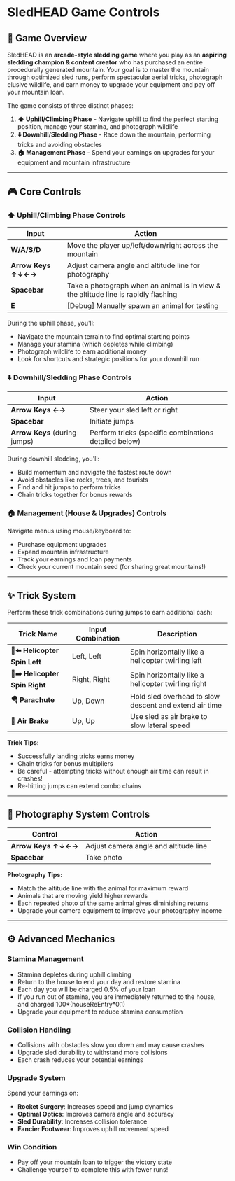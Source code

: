 # SledHEAD Game Controls

## 🎯 Game Overview

SledHEAD is an **arcade-style sledding game** where you play as an **aspiring sledding champion & content creator** who has purchased an entire procedurally generated mountain. Your goal is to master the mountain through optimized sled runs, perform spectacular aerial tricks, photograph elusive wildlife, and earn money to upgrade your equipment and pay off your mountain loan.

The game consists of three distinct phases:

1. **⬆️ Uphill/Climbing Phase** - Navigate uphill to find the perfect starting position, manage your stamina, and photograph wildlife
2. **⬇️ Downhill/Sledding Phase** - Race down the mountain, performing tricks and avoiding obstacles
3. **🏠 Management Phase** - Spend your earnings on upgrades for your equipment and mountain infrastructure

---

## 🎮 Core Controls

### ⬆️ Uphill/Climbing Phase Controls

| Input | Action |
|-------|--------|
| **W/A/S/D** | Move the player up/left/down/right across the mountain |
| **Arrow Keys ↑↓←→** | Adjust camera angle and altitude line for photography |
| **Spacebar** | Take a photograph when an animal is in view & the altitude line is rapidly flashing|
| **E** | [Debug] Manually spawn an animal for testing |

During the uphill phase, you'll:
- Navigate the mountain terrain to find optimal starting points
- Manage your stamina (which depletes while climbing)
- Photograph wildlife to earn additional money
- Look for shortcuts and strategic positions for your downhill run

### ⬇️ Downhill/Sledding Phase Controls

| Input | Action |
|-------|--------|
| **Arrow Keys ←→** | Steer your sled left or right |
| **Spacebar** | Initiate jumps |
| **Arrow Keys** (during jumps) | Perform tricks (specific combinations detailed below) |

During downhill sledding, you'll:
- Build momentum and navigate the fastest route down
- Avoid obstacles like rocks, trees, and tourists
- Find and hit jumps to perform tricks
- Chain tricks together for bonus rewards

### 🏠 Management (House & Upgrades) Controls

Navigate menus using mouse/keyboard to:
- Purchase equipment upgrades
- Expand mountain infrastructure 
- Track your earnings and loan payments
- Check your current mountain seed (for sharing great mountains!)

---

## ✨ Trick System

Perform these trick combinations during jumps to earn additional cash:

| Trick Name | Input Combination | Description |
|------------|-------------------|-------------|
| **🚁⬅️ Helicopter Spin Left** | Left, Left | Spin horizontally like a helicopter twirling left |
| **🚁➡️ Helicopter Spin Right** | Right, Right | Spin horizontally like a helicopter twirling right |
| **🪂 Parachute** | Up, Down | Hold sled overhead to slow descent and extend air time |
| **🛑 Air Brake** | Up, Up | Use sled as air brake to slow lateral speed |

**Trick Tips:**
- Successfully landing tricks earns money
- Chain tricks for bonus multipliers
- Be careful - attempting tricks without enough air time can result in crashes!
- Re-hitting jumps can extend combo chains

---

## 📸 Photography System Controls

| Control | Action |
|---------|--------|
| **Arrow Keys ↑↓←→** | Adjust camera angle and altitude line |
| **Spacebar** | Take photo |

**Photography Tips:**
- Match the altitude line with the animal for maximum reward
- Animals that are moving yield higher rewards
- Each repeated photo of the same animal gives diminishing returns
- Upgrade your camera equipment to improve your photography income

---

## ⚙️ Advanced Mechanics

### Stamina Management
- Stamina depletes during uphill climbing
- Return to the house to end your day and restore stamina
- Each day you will be charged 0.5% of your loan
- If you run out of stamina, you are immediately returned to the house, and charged 100*(houseReEntry*0.1)
- Upgrade your equipment to reduce stamina consumption

### Collision Handling
- Collisions with obstacles slow you down and may cause crashes
- Upgrade sled durability to withstand more collisions
- Each crash reduces your potential earnings

### Upgrade System
Spend your earnings on:
- **Rocket Surgery**: Increases speed and jump dynamics
- **Optimal Optics**: Improves camera angle and accuracy
- **Sled Durability**: Increases collision tolerance
- **Fancier Footwear**: Improves uphill movement speed

### Win Condition
- Pay off your mountain loan to trigger the victory state
- Challenge yourself to complete this with fewer runs!